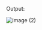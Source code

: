 Output:


![image (2)](https://github.com/Yashu-Chaudhary/Creadit-Card-Ui/assets/137476521/49ce0043-03a3-473e-ac0c-bb5449d02281)

